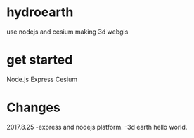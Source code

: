 # hydroearth
use nodejs and cesium making 3d webgis 
# get started
Node.js
Express
Cesium

# Changes

2017.8.25
-express and nodejs platform.
-3d earth hello world.
